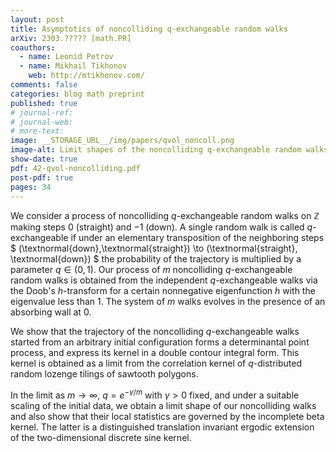 ```yaml
---
layout: post
title: Asymptotics of noncolliding q-exchangeable random walks
arXiv: 2303.????? [math.PR]
coauthors: 
  - name: Leonid Petrov
  - name: Mikhail Tikhonov
    web: http://mtikhonov.com/
comments: false
categories: blog math preprint
published: true
# journal-ref: 
# journal-web: 
# more-text:
image: __STORAGE_URL__/img/papers/qvol_noncoll.png
image-alt: Limit shapes of the noncolliding q-exchangeable random walks
show-date: true
pdf: 42-qvol-noncolliding.pdf
post-pdf: true
pages: 34
---
```


We consider a process of noncolliding $q$-exchangeable random walks on $\mathbb{Z}$ making steps $0$ (straight) and $-1$ (down). A single random walk is called $q$-exchangeable if under an elementary transposition of the neighboring steps $ (\textnormal{down},\textnormal{straight}) \to (\textnormal{straight}, \textnormal{down}) $ the probability of the trajectory is multiplied by a parameter $q\in(0,1)$. Our process of $m$ noncolliding $q$-exchangeable random walks is obtained from the independent $q$-exchangeable walks via the Doob's $h$-transform for a certain nonnegative eigenfunction $h$ with the eigenvalue less than $1$.  The system of $m$ walks evolves in the presence of an absorbing wall at $0$.

We show that the trajectory of the noncolliding $q$-exchangeable walks started from an arbitrary initial configuration forms a determinantal point process, and express its kernel in a double contour integral form. This kernel is obtained as a limit from the correlation kernel of $q$-distributed random lozenge tilings of sawtooth polygons.

In the limit as $m\to \infty$, $q=e^{-\gamma/m}$ with $\gamma>0$ fixed, and under a suitable scaling of the initial data, we obtain a limit shape of our noncolliding walks and also show that their local statistics are governed by the incomplete beta kernel. The latter is a distinguished translation invariant ergodic extension of the two-dimensional discrete sine kernel.


